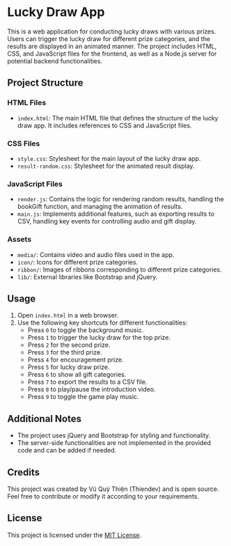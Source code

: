 # Lucky Draw App

This is a web application for conducting lucky draws with various prizes. Users can trigger the lucky draw for different prize categories, and the results are displayed in an animated manner. The project includes HTML, CSS, and JavaScript files for the frontend, as well as a Node.js server for potential backend functionalities.

## Project Structure

### HTML Files

- `index.html`: The main HTML file that defines the structure of the lucky draw app. It includes references to CSS and JavaScript files.
  
### CSS Files

- `style.css`: Stylesheet for the main layout of the lucky draw app.
- `result-random.css`: Stylesheet for the animated result display.

### JavaScript Files

- `render.js`: Contains the logic for rendering random results, handling the bookGift function, and managing the animation of results.
- `main.js`: Implements additional features, such as exporting results to CSV, handling key events for controlling audio and gift display.

### Assets

- `media/`: Contains video and audio files used in the app.
- `icon/`: Icons for different prize categories.
- `ribbon/`: Images of ribbons corresponding to different prize categories.
- `lib/`: External libraries like Bootstrap and jQuery.

## Usage

1. Open `index.html` in a web browser.
2. Use the following key shortcuts for different functionalities:
   - Press `0` to toggle the background music.
   - Press `1` to trigger the lucky draw for the top prize.
   - Press `2` for the second prize.
   - Press `3` for the third prize.
   - Press `4` for encouragement prize.
   - Press `5` for lucky draw prize.
   - Press `6` to show all gift categories.
   - Press `7` to export the results to a CSV file.
   - Press `8` to play/pause the introduction video.
   - Press `9` to toggle the game play music.

## Additional Notes

- The project uses jQuery and Bootstrap for styling and functionality.
- The server-side functionalities are not implemented in the provided code and can be added if needed.

## Credits

This project was created by Vũ Quý Thiện (Thiendev) and is open source. Feel free to contribute or modify it according to your requirements.

## License

This project is licensed under the [MIT License](LICENSE).
